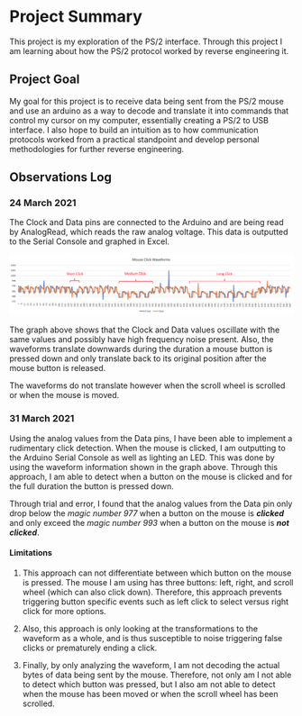 # Project Summary 
This project is my exploration of the PS/2 interface. Through this project I am learning about how the PS/2 protocol worked by reverse engineering it.

## Project Goal
My goal for this project is to receive data being sent from the PS/2 mouse and use an arduino as a way to decode and translate it into commands that control my cursor on my computer, essentially creating a PS/2 to USB interface. I also hope to build an intuition as to how communication protocols worked from a practical standpoint and develop personal methodologies for further reverse engineering.

## Observations Log
### 24 March 2021
The Clock and Data pins are connected to the Arduino and are being read by AnalogRead, which reads the raw analog voltage. This data is outputted to the Serial Console and graphed in Excel.

![Clock and Data Waveforms plotted together](./pics-and-graphs/MouseWaveform-240321.png)

The graph above shows that the Clock and Data values oscillate with the same values and possibly have high frequency noise present. Also, the waveforms translate downwards during the duration a mouse button is pressed down and only translate back to its original position after the mouse button is released.

The waveforms do not translate however when the scroll wheel is scrolled or when the mouse is moved.

### 31 March 2021 
Using the analog values from the Data pins, I have been able to implement a rudimentary click detection. When the mouse is clicked, I am outputting to the Arduino Serial Console as well as lighting an LED. This was done by using the waveform information shown in the graph above. Through this approach, I am able to detect when a button on the mouse is clicked and for the full duration the button is pressed down.

Through trial and error, I found that the analog values from the Data pin only drop below the *magic number 977* when a button on the mouse is ***clicked*** and only exceed the *magic number 993* when a button on the mouse is ***not clicked***. 

#### Limitations
1. This approach can not differentiate between which button on the mouse is pressed. The mouse I am using has three buttons: left, right, and scroll wheel (which can also click down). Therefore, this approach prevents triggering button specific events such as left click to select versus right click for more options. 

2. Also, this approach is only looking at the transformations to the waveform as a whole, and is thus susceptible to noise triggering false clicks or prematurely ending a click.

3. Finally, by only analyzing the waveform, I am not decoding the actual bytes of data being sent by the mouse. Therefore, not only am I not able to detect which button was pressed, but I also am not able to detect when the mouse has been moved or when the scroll wheel has been scrolled. 
